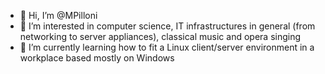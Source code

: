 - 👋 Hi, I’m @MPilloni
- 👀 I’m interested in computer science, IT infrastructures in general (from networking to server appliances), classical music and opera singing
- 🌱 I’m currently learning how to fit a Linux client/server environment in a workplace based mostly on Windows

<!---
MPilloni/MPilloni is a ✨ special ✨ repository because its `README.md` (this file) appears on your GitHub profile.
You can click the Preview link to take a look at your changes.
--->
